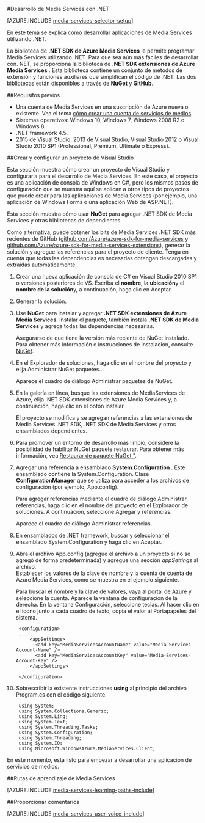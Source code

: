 <properties 
    pageTitle="Cómo configurar el equipo para el desarrollo de servicios de medios con .NET" 
    description="Obtenga información sobre los requisitos previos para Media Services con el SDK de servicios de medios para .NET. También Obtenga información sobre cómo crear una aplicación de Visual Studio." 
    services="media-services" 
    documentationCenter="" 
    authors="juliako" 
    manager="erikre" 
    editor=""/>

<tags 
    ms.service="media-services" 
    ms.workload="media" 
    ms.tgt_pltfrm="na" 
    ms.devlang="dotnet" 
    ms.topic="article" 
    ms.date="10/24/2016"  
    ms.author="juliako"/>

#<a name="media-services-development-with-net"></a>Desarrollo de Media Services con .NET

[AZURE.INCLUDE [media-services-selector-setup](../../includes/media-services-selector-setup.md)]

En este tema se explica cómo desarrollar aplicaciones de Media Services utilizando .NET.

La biblioteca de **.NET SDK de Azure Media Services** le permite programar Media Services utilizando .NET. Para que sea aún más fáciles de desarrollar con. NET, se proporciona la biblioteca de **.NET SDK extensiones de Azure Media Services** . Esta biblioteca contiene un conjunto de métodos de extensión y funciones auxiliares que simplifican el código de .NET. Las dos bibliotecas están disponibles a través de **NuGet** y **GitHub**.


##<a name="prerequisites"></a>Requisitos previos

-   Una cuenta de Media Services en una suscripción de Azure nueva o existente. Vea el tema [cómo crear una cuenta de servicios de medios](media-services-portal-create-account.md).
-   Sistemas operativos: Windows 10, Windows 7, Windows 2008 R2 o Windows 8.
-   .NET framework 4.5.
-    2015 de Visual Studio, 2013 de Visual Studio, Visual Studio 2012 o Visual Studio 2010 SP1 (Professional, Premium, Ultimate o Express).


##<a name="create-and-configure-a-visual-studio-project"></a>Crear y configurar un proyecto de Visual Studio

Esta sección muestra cómo crear un proyecto de Visual Studio y configurarla para el desarrollo de Media Services.  En este caso, el proyecto es una aplicación de consola de Windows en C#, pero los mismos pasos de configuración que se muestra aquí se aplican a otros tipos de proyectos que puede crear para las aplicaciones de Media Services (por ejemplo, una aplicación de Windows Forms o una aplicación Web de ASP.NET).

Esta sección muestra cómo usar **NuGet** para agregar .NET SDK de Media Services y otras bibliotecas de dependientes.

Como alternativa, puede obtener los bits de Media Services .NET SDK más recientes de GitHub ([github.com/Azure/azure-sdk-for-media-services](https://github.com/Azure/azure-sdk-for-media-services) y [github.com/Azure/azure-sdk-for-media-services-extensions](https://github.com/Azure/azure-sdk-for-media-services-extensions)), generar la solución y agregue las referencias para el proyecto de cliente. Tenga en cuenta que todas las dependencias es necesarias obtengan descargadas y extraídas automáticamente.

1. Crear una nueva aplicación de consola de C# en Visual Studio 2010 SP1 o versiones posteriores de VS. Escriba el **nombre**, la **ubicación**y el **nombre de la solución**y, a continuación, haga clic en Aceptar.

2. Generar la solución.

2. Use **NuGet** para instalar y agregar **.NET SDK extensiones de Azure Media Services**. Instalar el paquete, también instala **.NET SDK de Media Services** y agrega todas las dependencias necesarias.

    Asegurarse de que tiene la versión más reciente de NuGet instalado. Para obtener más información e instrucciones de instalación, consulte [NuGet](http://nuget.codeplex.com/).

2. En el Explorador de soluciones, haga clic en el nombre del proyecto y elija Administrar NuGet paquetes...

    Aparece el cuadro de diálogo Administrar paquetes de NuGet.

3. En la galería en línea, busque las extensiones de MediaServices de Azure, elija .NET SDK extensiones de Azure Media Services y, a continuación, haga clic en el botón instalar.

    El proyecto se modifica y se agregan referencias a las extensiones de Media Services .NET SDK, .NET SDK de Media Services y otros ensamblados dependientes.

4. Para promover un entorno de desarrollo más limpio, considere la posibilidad de habilitar NuGet paquete restaurar. Para obtener más información, vea [Restaurar de paquete NuGet "](http://docs.nuget.org/consume/package-restore).

3. Agregar una referencia a ensamblado **System.Configuration** . Este ensamblado contiene la System.Configuration. Clase **ConfigurationManager** que se utiliza para acceder a los archivos de configuración (por ejemplo, App.config).

    Para agregar referencias mediante el cuadro de diálogo Administrar referencias, haga clic en el nombre del proyecto en el Explorador de soluciones. A continuación, seleccione Agregar y referencias.

    Aparece el cuadro de diálogo Administrar referencias.

4. En ensamblados de .NET framework, buscar y seleccionar el ensamblado System.Configuration y haga clic en Aceptar.
5. Abra el archivo App.config (agregue el archivo a un proyecto si no se agregó de forma predeterminada) y agregue una sección *appSettings* al archivo.     
Establecer los valores de la clave de nombre y la cuenta de cuenta de Azure Media Services, como se muestra en el ejemplo siguiente.

    Para buscar el nombre y la clave de valores, vaya al portal de Azure y seleccione la cuenta. Aparece la ventana de configuración de la derecha. En la ventana Configuración, seleccione teclas. Al hacer clic en el icono junto a cada cuadro de texto, copia el valor al Portapapeles del sistema.


        <configuration>
        ...
            <appSettings>
              <add key="MediaServicesAccountName" value="Media-Services-Account-Name" />
              <add key="MediaServicesAccountKey" value="Media-Services-Account-Key" />
            </appSettings>

        </configuration>

6. Sobrescribir la existente instrucciones **using** al principio del archivo Program.cs con el código siguiente.

        using System;
        using System.Collections.Generic;
        using System.Linq;
        using System.Text;
        using System.Threading.Tasks;
        using System.Configuration;
        using System.Threading;
        using System.IO;
        using Microsoft.WindowsAzure.MediaServices.Client;

En este momento, está listo para empezar a desarrollar una aplicación de servicios de medios.    


##<a name="media-services-learning-paths"></a>Rutas de aprendizaje de Media Services

[AZURE.INCLUDE [media-services-learning-paths-include](../../includes/media-services-learning-paths-include.md)]

##<a name="provide-feedback"></a>Proporcionar comentarios

[AZURE.INCLUDE [media-services-user-voice-include](../../includes/media-services-user-voice-include.md)]
